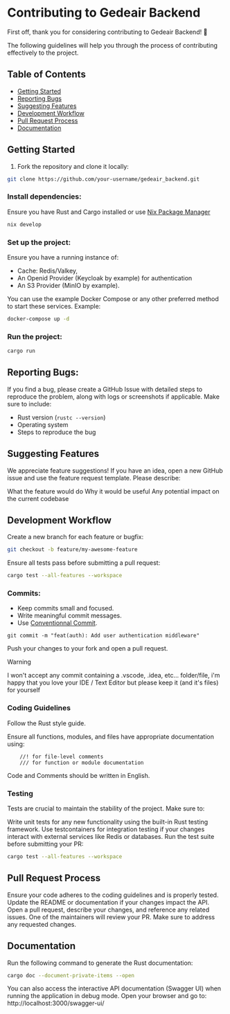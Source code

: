 # Contributing to Gedeair Backend

First off, thank you for considering contributing to Gedeair Backend! 🎉

The following guidelines will help you through the process of contributing effectively to the project.

## Table of Contents
- [Getting Started](#getting-started)
- [Reporting Bugs](#reporting-bugs)
- [Suggesting Features](#suggesting-features)
- [Development Workflow](#development-workflow)
- [Pull Request Process](#pull-request-process)
- [Documentation](#documentation)

## Getting Started

1. Fork the repository and clone it locally:
```bash
git clone https://github.com/your-username/gedeair_backend.git
```

### Install dependencies:
Ensure you have Rust and Cargo installed or use [Nix Package Manager](https://nixos.org/)
```bash
nix develop
``` 

### Set up the project:
Ensure you have a running instance of:
- Cache: Redis/Valkey, 
- An Openid Provider (Keycloak by example) for authentication
- An S3 Provider (MinIO by example).

You can use the example Docker Compose or any other preferred method to start these services. 
Example:
```sh
docker-compose up -d
```

### Run the project:
```sh
cargo run
```

## Reporting Bugs:
If you find a bug, please create a GitHub Issue with detailed steps to reproduce the problem, along with logs or screenshots if applicable. Make sure to include:
- Rust version (`rustc --version`)
- Operating system
- Steps to reproduce the bug

## Suggesting Features
We appreciate feature suggestions! If you have an idea, open a new GitHub issue and use the feature request template. Please describe:

What the feature would do
Why it would be useful
Any potential impact on the current codebase

## Development Workflow
Create a new branch for each feature or bugfix:
```sh
git checkout -b feature/my-awesome-feature
``` 

Ensure all tests pass before submitting a pull request:
```sh
cargo test --all-features --workspace
```

### Commits: 
- Keep commits small and focused.
- Write meaningful commit messages. 
- Use [Conventionnal Commit](https://www.conventionalcommits.org/en/v1.0.0/).

```
git commit -m "feat(auth): Add user authentication middleware"
```

Push your changes to your fork and open a pull request.

> [!WARNING]
> I won't accept any commit containing a .vscode, .idea, etc... folder/file, i'm happy that you love your IDE / Text Editor but please keep it (and it's files) for yourself


### Coding Guidelines

Follow the Rust style guide.

Ensure all functions, modules, and files have appropriate documentation using:
```
    //! for file-level comments
    /// for function or module documentation
```

Code and Comments should be written in English.

### Testing

Tests are crucial to maintain the stability of the project. Make sure to:

Write unit tests for any new functionality using the built-in Rust testing framework.
Use testcontainers for integration testing if your changes interact with external services like Redis or databases.
Run the test suite before submitting your PR:

```sh
cargo test --all-features --workspace
``` 

## Pull Request Process

Ensure your code adheres to the coding guidelines and is properly tested.
Update the README or documentation if your changes impact the API.
Open a pull request, describe your changes, and reference any related issues.
One of the maintainers will review your PR. Make sure to address any requested changes.

## Documentation

Run the following command to generate the Rust documentation:
```bash
cargo doc --document-private-items --open
```

You can also access the interactive API documentation (Swagger UI) when running the application in debug mode.
Open your browser and go to: http://localhost:3000/swagger-ui/

